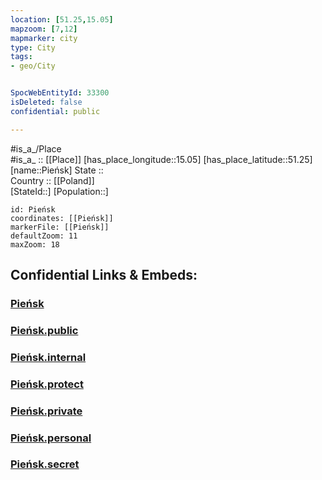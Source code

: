 ```yaml
---
location: [51.25,15.05] 
mapzoom: [7,12] 
mapmarker: city 
type: City
tags:
- geo/City


SpocWebEntityId: 33300
isDeleted: false
confidential: public

---
```

#is_a_/Place  
#is_a_ :: [[Place]] 
[has_place_longitude::15.05] 
[has_place_latitude::51.25] 
[name::Pieńsk] 
State ::  
Country :: [[Poland]]  
[StateId::] 
[Population::] 



```leaflet
id: Pieńsk
coordinates: [[Pieńsk]] 
markerFile: [[Pieńsk]] 
defaultZoom: 11 
maxZoom: 18
```


## Confidential Links & Embeds: 

### [Pieńsk](/_Standards/Earth/Continent/Europe/Europe~East/Poland/Provinces~Poland/Lower_Silesian/City/Pieńsk.md) 

### [Pieńsk.public](/_public/Earth/Continent/Europe/Europe~East/Poland/Provinces~Poland/Lower_Silesian/City/Pieńsk.public.md) 

### [Pieńsk.internal](/_internal/Earth/Continent/Europe/Europe~East/Poland/Provinces~Poland/Lower_Silesian/City/Pieńsk.internal.md) 

### [Pieńsk.protect](/_protect/Earth/Continent/Europe/Europe~East/Poland/Provinces~Poland/Lower_Silesian/City/Pieńsk.protect.md) 

### [Pieńsk.private](/_private/Earth/Continent/Europe/Europe~East/Poland/Provinces~Poland/Lower_Silesian/City/Pieńsk.private.md) 

### [Pieńsk.personal](/_personal/Earth/Continent/Europe/Europe~East/Poland/Provinces~Poland/Lower_Silesian/City/Pieńsk.personal.md) 

### [Pieńsk.secret](/_secret/Earth/Continent/Europe/Europe~East/Poland/Provinces~Poland/Lower_Silesian/City/Pieńsk.secret.md)

